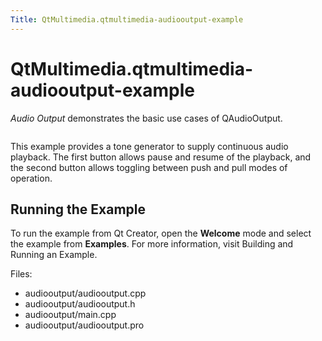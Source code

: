 ```yaml
---
Title: QtMultimedia.qtmultimedia-audiooutput-example
---
```


# QtMultimedia.qtmultimedia-audiooutput-example

<span class="subtitle"></span>
<!-- $$$audiooutput-description -->
<p><i>Audio Output</i> demonstrates the basic use cases of QAudioOutput.</p>
<p class="centerAlign"><img src="https://developer.ubuntu.com/static/devportal_uploaded/10ff7e4c-2da1-4317-bdd3-25852ccc3bd4-../qtmultimedia-audiooutput-example/images/audiooutput-example.png" alt="" /></p><p>This example provides a tone generator to supply continuous audio playback. The first button allows pause and resume of the playback, and the second button allows toggling between push and pull modes of operation.</p>
<h2 id="running-the-example">Running the Example</h2>
<p>To run the example from Qt Creator, open the <b>Welcome</b> mode and select the example from <b>Examples</b>. For more information, visit Building and Running an Example.</p>
<p>Files:</p>
<ul>
<li>audiooutput/audiooutput.cpp</li>
<li>audiooutput/audiooutput.h</li>
<li>audiooutput/main.cpp</li>
<li>audiooutput/audiooutput.pro</li>
</ul>
<!-- @@@audiooutput -->
